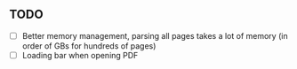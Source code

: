 
## TODO
- [ ] Better memory management, parsing all pages takes a lot of memory (in order of GBs for hundreds of pages)
- [ ] Loading bar when opening PDF
